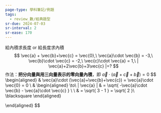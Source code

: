 ```yaml
---
page-type: 學科筆記/例題
tags:
  - review_數/經典題型
sr-due: 2024-07-03
sr-interval: 2
sr-ease: 170
---
```

給內積求長度 or 給長度求內積
$$
\vec{a} + \vec{b}+\vec{c} = \vec{0},\ \vec{a}\cdot \vec{b} = -3,\ \vec{b}\cdot \vec{c} = -2,\ \vec{c}\cdot \vec{a} = 1,\ | \vec{a}+2\vec{b}+3\vec{c} |=?
$$
作法：**把分向量與用三向量表示的零向量內積**，即 $\vec{a}\cdot (\vec{a}+\vec{c}+\vec{b}) = 0$
$$
\begin{aligned}
 & \vec{a}\cdot (\vec{a}+\vec{b}+\vec{c}) = \vec{a}\cdot \vec{0} = 0 \\
 & \begin{aligned}
   \to\ | \vec{a} | &  = \sqrt{ -\vec{a}\cdot \vec{b} - \vec{a}\cdot \vec{c} } \\ \\
 & = \sqrt{ 3 - 1 } = \sqrt{ 2 }\ \blacksquare
\end{aligned}
 
\end{aligned}
$$